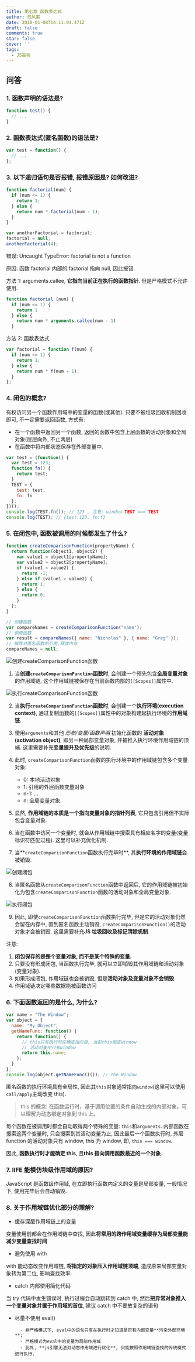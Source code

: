```yaml
---
title: 第七章 函数表达式
author: 烈风裘
date: 2018-01-08T14:11:04.471Z
draft: false
comments: true
star: false
cover: ''
tags: 
  - JS高程
---
```


## 问答

### 1. 函数声明的语法是?

```js
function test() {
  // ...
}
```

### 2. 函数表达式(匿名函数)的语法是?

```js
var test = function() {
  // ...
};
```

### 3. 以下递归语句是否报错, 报错原因是? 如何改进?

```js
function factorial(num) {
  if (num <= 1) {
    return 1;
  } else {
    return num * factorial(num - 1);
  }
}

var anotherFactorial = factorial;
factorial = null;
anotherFactorial(4);
```

错误: Uncaught TypeError: factorial is not a function

原因: 函数 factorial 内部的 factorial 指向 null, 因此报错.

方法 1: arguments.callee, **它指向当前正在执行的函数指针**. 但是严格模式不允许使用.

```js
function factorial (num) {
  if (num <= 1) {
    return 1
  } else {
    return num * arguments.callee(num - 1)
  }
```

方法 2: 函数表达式

```js
var factorial = function f(num) {
  if (num <= 1) {
    return 1;
  } else {
    return num * f(num - 1);
  }
};
```

### 4. 闭包的概念?

有权访问另一个函数作用域中的变量的函数(或其他). 只要不被垃圾回收机制回收即可, 不一定需要返回函数, 方式有:

- 在一个函数中返回另一个函数, 返回的函数中包含上层函数的活动对象和全局对象(层层向外, 不止两层)
- 在函数中将内部状态保存在外部变量中.

```js
var test = (function() {
  var test = 123;
  function fn() {
    return test;
  }
  TEST = {
    test: test,
    fn: fn
  };
})();
console.log(TEST.fn()); // 123 , 注意: window.TEST === TEST
console.log(TEST); // {test:123, fn:f}
```

### 5. 在闭包中, 函数被调用的时候都发生了什么?

```js
function createComparisonFunction(propertyName) {
  return function(object1, object2) {
    var value1 = object1[propertyName];
    var value2 = object2[propertyName];
    if (value1 < value2) {
      return -1;
    } else if (value1 > value2) {
      return 1;
    } else {
      return 0;
    }
  };
}

// 创建函数
var compareNames = createComparisonFunction("name");
// 调用函数
var result = compareNames({ name: "Nicholas" }, { name: "Greg" });
// 解除对匿名函数的引用,释放内存
compareNames = null;
```

![创建createComparisonFunction函数](http://upload-images.jianshu.io/upload_images/2036128-301cd9d6e78ff86b.png?imageMogr2/auto-orient/strip%7CimageView2/2/w/1240)

1.  当**创建`createComparisonFunction`函数时**, 会创建一个预先包含**全局变量对象**的作用域链, 这个作用域链被保存在当前函数内部的`[[Scopes]]`属性中.

![执行createComparisonFunction函数](http://upload-images.jianshu.io/upload_images/2036128-6a26a491737f55a4.png?imageMogr2/auto-orient/strip%7CimageView2/2/w/1240)

2.  当**执行`createComparisonFunction`函数时**, 会创建一个**执行环境(execution context)**, 通过复制函数的`[[Scopes]]`属性中的对象构建起执行环境的**作用域链**.

3.  使用`arguments`和其他 _形参/变量/函数声明_ 初始化函数的 **活动对象(activation object)**, 即另一种局部变量对象, 并被推入执行环境作用域链的顶端. 这里需要补充**变量提升及优先级**的说明.

4.  此时, `createComparisonFunction`函数的执行环境中的作用域链包含多个变量对象:

    - 0: 本地活动对象
    - 1: 引用的外层函数变量对象
    - n-1: ...
    - n: 全局变量对象.

5.  显然, **作用域链的本质是一个指向变量对象的指针列表**, 它只包含引用但不实际包含变量对象.

6.  当在函数中访问一个变量时, 就会从作用域链中搜索具有相应名字的变量(变量标识符匹配过程). 这里可以补充优化机制.

7.  当**`createComparisonFunction`函数执行完毕时**, 其**执行环境的作用域链**会被销毁.

![创建闭包](http://upload-images.jianshu.io/upload_images/2036128-c107954d8c374586.png?imageMogr2/auto-orient/strip%7CimageView2/2/w/1240)

8.  当匿名函数从`createComparisonFunction`函数中返回后, 它的作用域链被初始化为包含`createComparisonFunction`函数的活动对象和全局变量对象.

![执行闭包](http://upload-images.jianshu.io/upload_images/2036128-fdd6a7e0274f0778.png?imageMogr2/auto-orient/strip%7CimageView2/2/w/1240)

9.  因此, 即使`createComparisonFunction`函数执行完毕, 但是它的活动对象仍然会留在内存中, 直到匿名函数主动销毁, `createComparisonFunction()`的活动对象才会被销毁. 这里需要补充**JS 垃圾回收及标记清除机制**.

注意:

1.  **闭包保存的是整个变量对象, 而不是某个特殊的变量**.
2.  只要没有形成闭包, 当函数执行完毕, 就可以立即销毁其作用域链和活动对象(变量对象).
3.  如果形成闭包, 作用域链也会被销毁, 但是**活动对象及变量对象不会销毁**.
4.  作用域链决定哪些数据能被函数访问

### 6. 下面函数返回的是什么, 为什么?

```js
var name = "The Window";
var object = {
  name: "My Object",
  getNameFunc: function() {
    return function() {
      // this只有执行时在确定指向谁, 当前this指定window
      // 活动对象中只有window
      return this.name;
    };
  }
};
console.log(object.getNameFunc()()); // The Window
```

匿名函数的执行环境具有全局性, 因此其`this`对象通常指向`window`(这里可以使用`call/apply`主动改变 this).

> this 的概念: 在函数运行时，基于调用位置的条件自动生成的内部对象，可以理解为动态绑定对象到 this 上。

每个函数在被调用时都会自动取得两个特殊的变量: `this`和`arguments`. 内部函数在搜索这两个变量时, 只会搜索到其活动变量为止, 因此最后一个函数执行时, 外层 function 的活动对象只有 window, this 为 window, 即, `this === window`.

因此, **函数执行时才能确定 this**, 且**this 指向调用函数最近的一个对象**.

### 7. IIFE 能模仿块级作用域的原因?

JavaScript 是函数级作用域, 在立即执行函数内定义的变量是局部变量, 一般情况下, 使用完毕后会自动销毁.

### 8. 关于作用域链优化部分的理解?

- 缓存深层作用域链上的变量

变量使用前都会在作用域链中查找, 因此**将常用的跨作用域变量缓存为局部变量能减少变量查找时间**

- 避免使用 with

with 能动态改变作用域链, **将指定的对象压入作用域链顶端**, 造成原来局部变量对象转为第二位, 影响查找效率.

- catch 内部使用简化代码

当 try 代码中发生错误时, 执行过程会自动跳转到 catch 中, 然后**把异常对象推入一个变量对象并置于作用域的首位**, 建议 catch 中不要放复杂的语句

- 尽量不使用 eval()

      	- 非严格模式下, eval中的语句只有在执行时才知道是否有内部变量**污染外部环境**;
      	- 严格模式为eval中的变量为局部作用域
      	- 此外, **js引擎无法对动态作用域进行优化**, 只能按照作用域链查找的传统模式进行执行.
